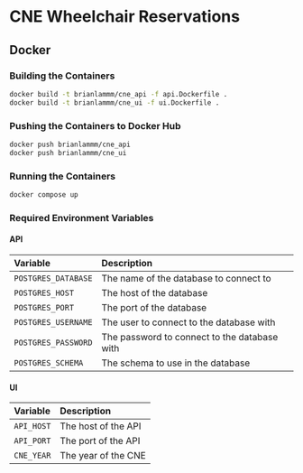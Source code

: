 # CNE Wheelchair Reservations

## Docker

### Building the Containers

```bash
docker build -t brianlammm/cne_api -f api.Dockerfile .
docker build -t brianlammm/cne_ui -f ui.Dockerfile .
```

### Pushing the Containers to Docker Hub

```bash
docker push brianlammm/cne_api
docker push brianlammm/cne_ui
```

### Running the Containers

```bash
docker compose up
```

### Required Environment Variables

#### API

| Variable            | Description                                  |
|:--------------------|:---------------------------------------------|
| `POSTGRES_DATABASE` | The name of the database to connect to       |
| `POSTGRES_HOST`     | The host of the database                     |
| `POSTGRES_PORT`     | The port of the database                     |
| `POSTGRES_USERNAME` | The user to connect to the database with     |
| `POSTGRES_PASSWORD` | The password to connect to the database with |
| `POSTGRES_SCHEMA`   | The schema to use in the database            |

#### UI

| Variable   | Description         |
|:-----------|:--------------------|
| `API_HOST` | The host of the API |
| `API_PORT` | The port of the API |
| `CNE_YEAR` | The year of the CNE |